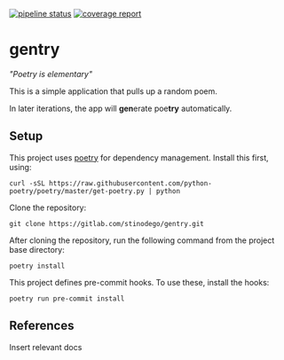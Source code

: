 [![pipeline status](https://gitlab.com/stinodego/gentry/badges/develop/pipeline.svg)](https://gitlab.com/stinodego/gentry/-/commits/develop)
[![coverage report](https://gitlab.com/stinodego/gentry/badges/develop/coverage.svg)](https://gitlab.com/stinodego/gentry/-/commits/develop)

# gentry

_"Poetry is elementary"_

This is a simple application that pulls up a random poem.

In later iterations, the app will **gen**erate poe**try** automatically.

## Setup

This project uses [poetry](https://python-poetry.org/) for dependency management. Install this first, using:

`curl -sSL https://raw.githubusercontent.com/python-poetry/poetry/master/get-poetry.py | python`

Clone the repository:

`git clone https://gitlab.com/stinodego/gentry.git`

After cloning the repository, run the following command from the project base directory:

`poetry install`

This project defines pre-commit hooks. To use these, install the hooks:

`poetry run pre-commit install`


## References

Insert relevant docs
